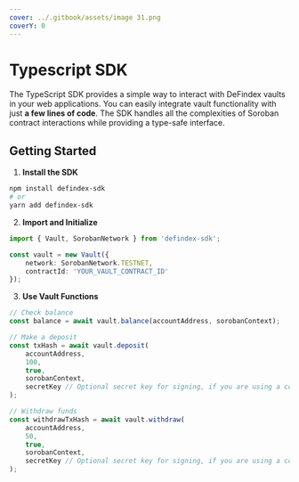 ```yaml
---
cover: ../.gitbook/assets/image 31.png
coverY: 0
---
```


# Typescript SDK

The TypeScript SDK provides a simple way to interact with DeFindex vaults in your web applications. You can easily integrate vault functionality with just **a few lines of code**. The SDK handles all the complexities of Soroban contract interactions while providing a type-safe interface.

## Getting Started

1. **Install the SDK**

```bash
npm install defindex-sdk
# or
yarn add defindex-sdk
```

2. **Import and Initialize**

```typescript
import { Vault, SorobanNetwork } from 'defindex-sdk';

const vault = new Vault({
    network: SorobanNetwork.TESTNET,
    contractId: 'YOUR_VAULT_CONTRACT_ID'
});
```

3. **Use Vault Functions**

```typescript
// Check balance
const balance = await vault.balance(accountAddress, sorobanContext);

// Make a deposit
const txHash = await vault.deposit(
    accountAddress,
    100,
    true,
    sorobanContext,
    secretKey // Optional secret key for signing, if you are using a connected wallet it's not needed
);

// Withdraw funds
const withdrawTxHash = await vault.withdraw(
    accountAddress,
    50,
    true,
    sorobanContext,
    secretKey // Optional secret key for signing, if you are using a connected wallet it's not needed
);
```
